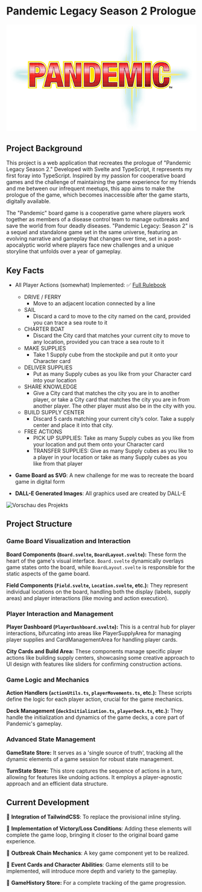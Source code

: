 # Pandemic Legacy Season 2 Prologue

![Pandemic](/static/pandemic-logo.png)

## Project Background
This project is a web application that recreates the prologue of "Pandemic Legacy Season 2." Developed with Svelte and TypeScript, it represents my first foray into TypeScript. Inspired by my passion for cooperative board games and the challenge of maintaining the game experience for my friends and me between our infrequent meetups, this app aims to make the prologue of the game, which becomes inaccessible after the game starts, digitally available.

The "Pandemic" board game is a cooperative game where players work together as members of a disease control team to manage outbreaks and save the world from four deadly diseases. "Pandemic Legacy: Season 2" is a sequel and standalone game set in the same universe, featuring an evolving narrative and gameplay that changes over time, set in a post-apocalyptic world where players face new challenges and a unique storyline that unfolds over a year of gameplay.

## Key Facts

- All Player Actions (somewhat) Implemented: ✅ [Full Rulebook](https://images-cdn.zmangames.com/us-east-1/filer_public/38/ec/38ec25b0-821b-4c2e-b925-27c4a4038acd/pandemic_legacy_season_2_rules.pdf)

    - DRIVE / FERRY
        - Move to an adjacent location connected by a line
    - SAIL
        - Discard a card to move to the city named on the card, provided you can trace a sea route to it
    - CHARTER BOAT
        - Discard the City card that matches your current city to move to any location, provided you can trace a sea route to it
    - MAKE SUPPLIES
        - Take 1 Supply cube from the stockpile and put it onto your Character card
    - DELIVER SUPPLIES
        - Put as many Supply cubes as you like from your Character card into your location
    - SHARE KNOWLEDGE
        - Give a City card that matches the city you are in to another player, or take a City card that matches the city you are in from another player. The other player must also be in the city with you. 
    - BUILD SUPPLY CENTER
        -  Discard 5 cards matching your current city’s color. Take a supply center and place it into that city.
    - FREE ACTIONS
        - PICK UP SUPPLIES: Take as many Supply cubes as you like from your location and put them onto your Character card
        - TRANSFER SUPPLIES: Give as many Supply cubes as you like to a player in your location or take as many Supply cubes as you like from that player 
- **Game Board as SVG**: A new challenge for me was to recreate the board game in digital form
- **DALL-E Generated Images**: All graphics used are created by DALL-E

![Vorschau des Projekts](/static/gameplay-preview.png)


## Project Structure

### Game Board Visualization and Interaction
 
**Board Components (`Board.svelte`, `BoardLayout.svelte`):** These form the heart of the game's visual interface. `Board.svelte` dynamically overlays game states onto the board, while `BoardLayout.svelte`  is responsible for the static aspects of the game board.

**Field Components (`Field.svelte`, `Location.svelte`, etc.):**
They represent individual locations on the board, handling both the display (labels, supply areas) and player interactions (like moving and action execution).

### Player Interaction and Management
**Player Dashboard (`PlayerDashboard.svelte`):** This is a central hub for player interactions, bifurcating into areas like PlayerSupplyArea for managing player supplies and CardManagementArea for handling player cards.

**City Cards and Build Area:** These components manage specific player actions like building supply centers, showcasing some creative approach to UI design with features like sliders for confirming construction actions.

### Game Logic and Mechanics
**Action Handlers (`actionUtils.ts`, `playerMovements.ts`, etc.):** These scripts define the logic for each player action, crucial for the game mechanics.

**Deck Management (`deckInitialization.ts`, `playerDeck.ts`, etc.):** They handle the initialization and dynamics of the game decks, a core part of Pandemic's gameplay.

### Advanced State Management
**GameState Store:** It serves as a 'single source of truth', tracking all the dynamic elements of a game session for robust state management.

**TurnState Store:** This store captures the sequence of actions in a turn, allowing for features like undoing actions. It employs a player-agnostic approach and an efficient data structure.

## Current Development

📌  **Integration of TailwindCSS**: To replace the provisional inline styling.

📌  **Implementation of Victory/Loss Conditions**: Adding these elements will complete the game loop, bringing it closer to the original board game experience.

📌 **Outbreak Chain Mechanics**: A key game component yet to be realized.

📌  **Event Cards and Character Abilities**: Game elements still to be implemented, will introduce more depth and variety to the gameplay.

📌 **GameHistory Store:** For a complete tracking of the game progression.